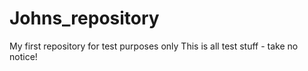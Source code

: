 # Johns_repository
My first repository for test purposes only
This is all test stuff - take no notice!
